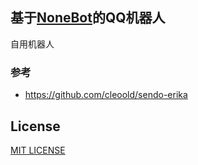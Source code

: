 ## 基于[NoneBot](https://github.com/richardchien/nonebot)的QQ机器人

自用机器人

### 参考

- https://github.com/cleoold/sendo-erika

## License

[MIT LICENSE](LICENSE)
